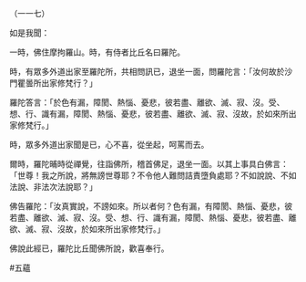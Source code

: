 （一一七）

如是我聞：

一時，佛住摩拘羅山。時，有侍者比丘名曰羅陀。

時，有眾多外道出家至羅陀所，共相問訊已，退坐一面，問羅陀言：「汝何故於沙門瞿曇所出家修梵行？」

羅陀答言：「於色有漏，障閡、熱惱、憂悲，彼若盡、離欲、滅、寂、沒。受、想、行、識有漏，障閡、熱惱、憂悲，彼若盡、離欲、滅、寂、沒故，於如來所出家修梵行。」

時，眾多外道出家聞是已，心不喜，從坐起，呵罵而去。

爾時，羅陀晡時從禪覺，往詣佛所，稽首佛足，退坐一面。以其上事具白佛言：「世尊！我之所說，將無謗世尊耶？不令他人難問詰責墮負處耶？不如說說、不如法說、非法次法說耶？」

佛告羅陀：「汝真實說，不謗如來。所以者何？色有漏，有障閡、熱惱、憂悲，彼若盡、離欲、滅、寂、沒。受、想、行、識有漏，障閡、熱惱、憂悲，彼若盡、離欲、滅、寂、沒故，於如來所出家修梵行。」

佛說此經已，羅陀比丘聞佛所說，歡喜奉行。



#五蘊
